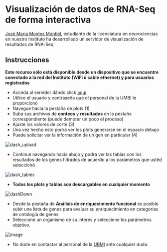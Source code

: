 # Visualización de datos de RNA-Seq de forma interactiva

[José María Montes Montiel](https://github.com/Montes-JMa), estudiante de la licenciatura en neurociencias en nuestro Instituto ha desarrollado un servidor de visualización de resultados de RNA-Seq

## Instrucciones

__Este recurso sólo está disponible desde un dispositivo que se encuentre conectado a la red del Instituto (WiFi ó cable ethernet) y para usuarios registrados__

- Acceda al servidor dándo click [aquí](http://10.10.180.70:2022)
- Utilice el usuario y contraseña que el personal de la UMBI le proporcionó
- Navegue hacia la pestaña de plots (1)
- Suba sus archivos de __conteos__ y __resultados__ en la pestaña correspondiente (puede demorar un poco el proceso)
- Ajuste los valores de corte (3)
- Una vez hecho esto podrá ver los plots generarse en el espacio debajo
- Puede solicitar ver la información de un gen en particular (4)

![dash_upload](https://user-images.githubusercontent.com/13229623/173109280-ab0c3211-568a-48fb-8007-4b4c8c364e34.png)

- Continué navegando hacia abajo y podrá ver las tablas con los resultados de los genes filtrados de acuerdo a los parámetros que ustéd seleccionó

![dash_tables](https://user-images.githubusercontent.com/13229623/173110531-cd6ac891-dfe8-4937-8c8c-8b702962e666.png)

- **Todos los plots y tablas son descargables en cualquier momento**

![dashDown](https://user-images.githubusercontent.com/13229623/173110721-6220dd0e-c847-49ae-aa24-9d87be61697e.png)

- Desde la pestaña de **Análisis de enriquecimiento funcional** es posible subir una lista de genes para evaluar su enriquecimiento en categorias de ontología de genes
- Seleccione un organismo de su interés y seleccione los parámetros objetivo.

![image](https://user-images.githubusercontent.com/13229623/173111484-104360e8-cb93-447c-990f-c55bac4239b9.png)

- No dude en contactar al personal de la [UBMI](mailto:ubmi@ifc.unam.mx) ante cualquier duda.
